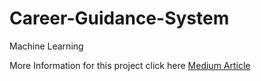 # Career-Guidance-System
Machine Learning






More Information for this project click here [Medium Article](https://medium.com/@hotragn.vaishyas/career-guidance-system-for-predicting-the-job-role-using-machine-learning-bf4368b9f170?source=friends_link&sk=24e004d4bc438a0b4a3a9e034b1c0489)
